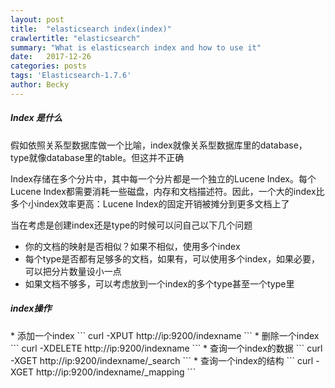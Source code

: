 ```yaml
---
layout: post
title:  "elasticsearch index(index)"
crawlertitle: "elasticsearch"
summary: "What is elasticsearch index and how to use it"
date:   2017-12-26
categories: posts
tags: 'Elasticsearch-1.7.6'
author: Becky
---
```

<h5>Index 是什么</h5>

<p>假如依照关系型数据库做一个比喻，index就像关系型数据库里的database，type就像database里的table。但这并不正确</p>

<p>Index存储在多个分片中，其中每一个分片都是一个独立的Lucene Index。每个Lucene Index都需要消耗一些磁盘，内存和文档描述符。因此，一个大的index比多个小index效率更高：Lucene Index的固定开销被摊分到更多文档上了</p>

当在考虑是创建index还是type的时候可以问自己以下几个问题
+ 你的文档的映射是否相似？如果不相似，使用多个index
+ 每个type是否都有足够多的文档，如果有，可以使用多个index，如果必要，可以把分片数量设小一点
+ 如果文档不够多，可以考虑放到一个index的多个type甚至一个type里

<h5>index操作</h5>
* 添加一个index
```
    curl -XPUT http://ip:9200/indexname
```
* 删除一个index
```
    curl -XDELETE http://ip:9200/indexname
```
* 查询一个index的数据
```
    curl -XGET http://ip:9200/indexname/_search
```
* 查询一个index的结构
```
    curl -XGET http://ip:9200/indexname/_mapping
```